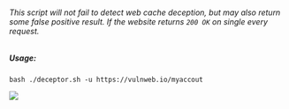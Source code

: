 ###### This script will not fail to detect web cache deception, but may also return some false positive result. If the website returns `200 OK` on single every request.

##### Usage:
```http
bash ./deceptor.sh -u https://vulnweb.io/myaccout
```

<img src=http://akr3ch.github.io/deceptor/PicsArt_05-16-06.47.22.jpg>
